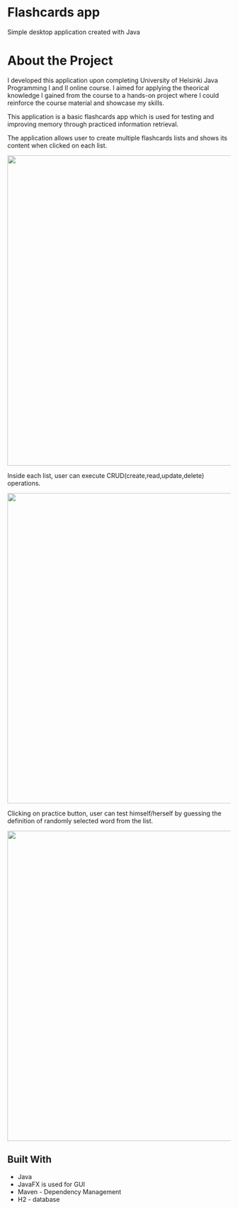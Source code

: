 # Flashcards app
Simple desktop application created with Java

# About the Project
I developed this application upon completing University of Helsinki Java Programming I and II online course. I aimed for applying 
the theorical knowledge I gained from the course to a hands-on project where I could reinforce the course material and showcase my skills.

This application is a basic flashcards app which is used for testing and improving memory through practiced information retrieval. 

The application allows user to create multiple flashcards lists and shows its content when clicked on each list.

<img src="https://user-images.githubusercontent.com/93772280/149985562-9457e666-6ca8-4f64-9cc3-a21d4e6a43f9.PNG" width="700">

Inside each list, user can execute CRUD(create,read,update,delete) operations.

<img src="https://user-images.githubusercontent.com/93772280/149987878-34fc9ccb-715b-4d4a-a5a8-4c42614a2415.PNG" width="700">

Clicking on practice button, user can test himself/herself by guessing the definition of randomly selected word from the list.

<img src="https://user-images.githubusercontent.com/93772280/149988514-b346c593-d87b-4da0-b064-4bf9bef3451e.PNG" width="700">

## Built With
<ul>
  <li>Java</li>
  <li>JavaFX is used for GUI</li>
  <li>Maven - Dependency Management</li>
  <li>H2 - database</li>
</ul>






